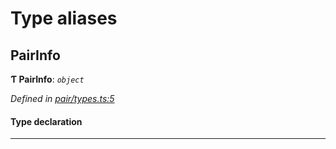 

# Type aliases

<a id="pairinfo"></a>

##  PairInfo

**Ƭ PairInfo**: *`object`*

*Defined in [pair/types.ts:5](https://github.com/polkadot-js/common/blob/9d4c36d/packages/keyring/src/pair/types.ts#L5)*

#### Type declaration

___

